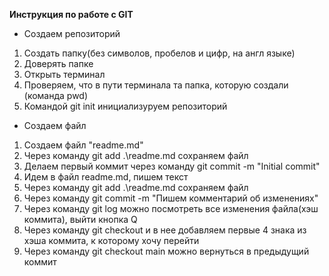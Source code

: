 **Инструкция по работе с GIT**

* Создаем репозиторий 
1. Создать папку(без символов, пробелов и цифр, на англ языке) 
2. Доверять папке
3. Открыть терминал 
4. Проверяем, что в пути терминала та папка, которую создали (команда pwd)
5. Командой git init инициализуруем репозиторий

* Создаем файл
1. Создаем файл "readme.md"
2. Через команду git add .\readme.md сохраняем файл
3. Делаем первый коммит через команду git commit -m "Initial commit"
4. Идем в файл readme.md, пишем текст
5. Через команду git add .\readme.md сохраняем файл
6. Через команду git commit -m "Пишем комментарий об изменениях"
7. Через команду git log можно посмотреть все изменения файла(хэш коммита), выйти кнопка Q
8. Через команду git checkout и в нее добавляем первые 4 знака из хэша коммита, к которому хочу перейти
9. Через команду git checkout main можно вернуться в предыдущий коммит

